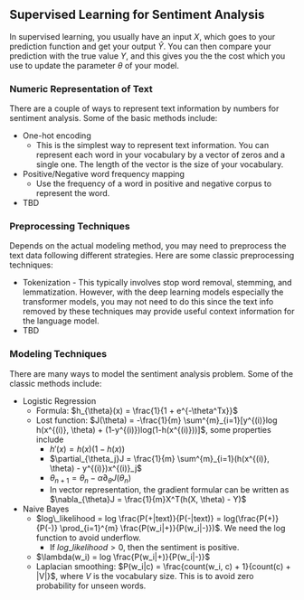 ## Supervised Learning for Sentiment Analysis
In supervised learning, you usually have an input $X$, which goes to your prediction function and get your output $\hat{Y}$. You can then compare your prediction with the true value $Y$, and this gives you the the cost which you use to update the parameter $\theta$ of your model.

### Numeric Representation of Text
There are a couple of ways to represent text information by numbers for sentiment analysis. Some of the basic methods include:
- One-hot encoding
  - This is the simplest way to represent text information. You can represent each word in your vocabulary by a vector of zeros and a single one. The length of the vector is the size of your vocabulary.
- Positive/Negative word frequency mapping
  - Use the frequency of a word in positive and negative corpus to represent the word.
- TBD

### Preprocessing Techniques
Depends on the actual modeling method, you may need to preprocess the text data following different strategies. Here are some classic preprocessing techniques:
- Tokenization - This typically involves stop word removal, stemming, and lemmatization. However, with the deep learning models especially the transformer models, you may not need to do this since the text info removed by these techniques may provide useful context information for the language model.
- TBD

### Modeling Techniques
There are many ways to model the sentiment analysis problem. Some of the classic methods include:
- Logistic Regression
  - Formula: $h_{\theta}(x) = \frac{1}{1 + e^{-\theta^Tx}}$
  - Lost function: $J(\theta) = -\frac{1}{m} \sum^{m}_{i=1}[y^{(i)}log h(x^{(i)}, \theta) + (1-y^{(i)})log(1-h(x^{(i)}))]$, some properties include
    - $h'(x) = h(x) (1 - h(x))$
    - $\partial_{\theta_j}J = \frac{1}{m} \sum^{m}_{i=1}(h(x^{(i)}, \theta) - y^{(i)})x^{(i)}_j$
    - $\theta_{n+1} = \theta_{n} - \alpha \partial_{\theta}J(\theta_{n})$
    - In vector representation, the gradient formular can be written as $\nabla_{\theta}J = \frac{1}{m}X^T(h(X, \theta) - Y)$
- Naive Bayes
  - $log\_likelihood = log \frac{P(+|text)}{P(-|text)} = log(\frac{P(+)}{P(-)} \prod_{i=1}^{m} \frac{P(w_i|+)}{P(w_i|-)})$. We need the log function to avoid underflow.
    - If $log\_likelihood > 0$, then the sentiment is positive.
  - $\lambda(w_i) = log \frac{P(w_i|+)}{P(w_i|-)}$
  - Laplacian smoothing: $P(w_i|c) = \frac{count(w_i, c) + 1}{count(c) + |V|}$, where $V$ is the vocabulary size. This is to avoid zero probability for unseen words.
